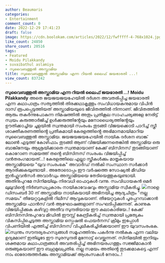 ```yaml
---
author: Beaumaris
categories:
- Entertainment
comment_count: 0
date: 2022-12-29 17:41:23
draft: false
image: https://cdn.boolokam.com/articles/2022/12/fwfffff-4-768x1024.jpg
like_count: 24850
share_count: 20516
tags:
- Featured
- Moidu Pilakkandy
- suvaibathul aslamiya
- സുവൈബത്തുൽ അസ്ലാമിയ
title: സുവൈബത്തുൽ അസ്ലാമിയ എന്ന റിയൽ ലൈഫ് ജയഭാരതി ...!
view_count: 837242
---
```


**സുവൈബത്തുൽ അസ്ലാമിയ എന്ന റിയൽ ലൈഫ് ജയഭാരതി ...!** **Moidu Pilakkandy** അതെ ജയജയജയഹേയിൽ ദർശന അവതരിപ്പിച്ച ജയഭാരതി എന്ന കഥാപാത്രം സത്യത്തിൽ തിരക്കഥാകൃത്തും സംവിധായകനുമായ വിപിൻ ദാസ് രൂപപ്പെടുത്തിയത് അസ്ലാമിയയുടെ ജീവിതത്തിൽ നിന്നാണ്. ജീവിതത്തിൽ ആരും തകർന്നുപോകുന്ന നിമഷത്തിൽ അതും പ്രതികൂല സാഹചര്യങ്ങളേ നേരിട്ട് സ്വയം കരുത്താർജിച്ച് ഉൾക്കരുത്തിൻ്റേയും മനോധൈര്യത്തിൻ്റേയും ഊതിക്കാച്ചിയ ചൂളയിൽ സ്വന്തമായി സംരംഭം തുടങ്ങി വിജയക്കൊടി പാറിച്ച് സ്ത്രീ ശാക്തീകരണത്തിൻ്റെ പ്രതീകമായി കേരളത്തിൻ്റെ അഭിമാനമായിമാറിയ സുവൈബത്തുൽ അസ്ലാമിയ. ജയജയജയഹേയിൽ നായിക ദർശന ബാങ്ക് ലോൺ എടുത്ത് കോഴിഫാം തുടങ്ങി ആണ് വിജയിക്കുന്നതെങ്കിൽ അസ്ലാമിയ ഒരു ബാങ്കിനേയും ആശ്രയിക്കാതെ സ്വന്തമായാണ് കേക്ക് ബിസിനസ് തുടങ്ങിയാണ് കൊറോണ സമയത്ത് തൻ്റെ ബിസിനസ് സംരംഭം വിജയിപ്പിച്ച് വൻതരംഗമായത്...! കേരളത്തിലെ എല്ലാ സ്ത്രീകൾക്കും മാതൃകയായ അസ്ലാമിയയെ "യുവ സംരംഭക" അവാർഡ് നൽകി സംസ്ഥാന സർക്കാർ ആദരിക്കുകയുണ്ടായി . അതോടൊപ്പം ഈ വർഷത്തെ സോഷ്യൽ മീഡിയ ഇൻഫ്ലുവൻസർ അവാർഡും അസ്ലാമിയയെ തേടിയെത്തുകയുണ്ടായി. അതിനുപുറമേ സിനിമയിലും നിരവധി ഓഫറുകൾ വന്നു. സംവിധായകൻ ഒമർ ലുലുവിൻ്റെ നിർബന്ധപ്രകാരം നായികാവേഷവും അസ്ലാമിയ സ്വീകരിച്ചു. ![](https://cdn.boolokam.com/articles/2022/12/fwfffff-4-768x1024.jpg)നാളെ ഡിസംബർ 30 ന് അസ്ലാമിയ നായികയായി അഭിനയിച്ച ആദ്യചിത്രം "നല്ല സമയം" തീയേറ്ററുകളിൽ റിലീസ് ആവുകയാണ്. തീയേറ്ററുകൾ പൂരപ്പറമ്പാക്കാൻ അസ്ലാമിയ ഫാൻസ് വൻ ആഘോഷങ്ങളാണ് സംഘടിപ്പിക്കുന്നത്. കാണുക വിജയിപ്പിക്കുക കഴിവുറ്റ അതീവ സുന്ദരിയായ ഈ കലാകാരിയേ..! കേക്ക് ബിസിനസിനുപുറവേ മിഡിൽ ഈസ്റ്റ് കേന്ദ്രീകരിച്ച് സ്വന്തമായി പ്രത്യേകം വികസിപ്പിച്ചെടുത്ത അസ്ലാമിയ സ്പെഷൽ ഫെയർനസ് ക്രീമും ഇപ്പോൾ വിപണിയിൽ എത്തിച്ച് ബിസിനസ് വിപുലീകരിച്ചിരിക്കയാണ് ഈ യുവസംരംഭക. ![](https://cdn.boolokam.com/articles/2022/12/bdb-1-768x1024.jpg)സ്വന്തം സൗന്ദര്യരഹസ്യങ്ങൾ സമൂഹത്തിനും പകർന്നു നൽകുക എന്ന വലിയ ഉദ്യമമാണ് ഇതിലൂടേ ഈ സുരസുന്ദരി മുന്നോട്ട് വെയ്ക്കുന്നത്. സിനിമയിൽ ഇനിയും ശക്തമായ കഥാപാത്രങ്ങൾ അവതരിപ്പിച്ച് അഭിനയരംഗത്തും സജ്ജീമാകാൻ ഒരുങ്ങുകയാണ് ഈ ബഹുമുഖപ്രതിഭ. നല്ല സമയം അതിൻ്റെ തുടക്കമാകട്ടെ എന്ന് നാം ഓരോരുത്തർക്കും അസ്ലാമിയക്ക് ആശംസകൾ നേരാം..!